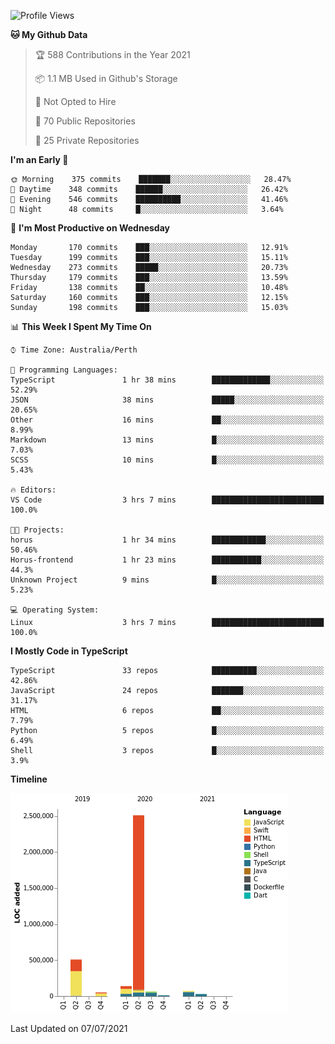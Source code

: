 <!--START_SECTION:waka-->
![Profile Views](http://img.shields.io/badge/Profile%20Views-1-blue)

**🐱 My Github Data** 

> 🏆 588 Contributions in the Year 2021
 > 
> 📦 1.1 MB Used in Github's Storage 
 > 
> 🚫 Not Opted to Hire
 > 
> 📜 70 Public Repositories 
 > 
> 🔑 25 Private Repositories  
 > 
**I'm an Early 🐤** 

```text
🌞 Morning    375 commits    ███████░░░░░░░░░░░░░░░░░░   28.47% 
🌆 Daytime    348 commits    ██████░░░░░░░░░░░░░░░░░░░   26.42% 
🌃 Evening    546 commits    ██████████░░░░░░░░░░░░░░░   41.46% 
🌙 Night      48 commits     █░░░░░░░░░░░░░░░░░░░░░░░░   3.64%

```
📅 **I'm Most Productive on Wednesday** 

```text
Monday       170 commits    ███░░░░░░░░░░░░░░░░░░░░░░   12.91% 
Tuesday      199 commits    ███░░░░░░░░░░░░░░░░░░░░░░   15.11% 
Wednesday    273 commits    █████░░░░░░░░░░░░░░░░░░░░   20.73% 
Thursday     179 commits    ███░░░░░░░░░░░░░░░░░░░░░░   13.59% 
Friday       138 commits    ██░░░░░░░░░░░░░░░░░░░░░░░   10.48% 
Saturday     160 commits    ███░░░░░░░░░░░░░░░░░░░░░░   12.15% 
Sunday       198 commits    ███░░░░░░░░░░░░░░░░░░░░░░   15.03%

```


📊 **This Week I Spent My Time On** 

```text
⌚︎ Time Zone: Australia/Perth

💬 Programming Languages: 
TypeScript               1 hr 38 mins        █████████████░░░░░░░░░░░░   52.29% 
JSON                     38 mins             █████░░░░░░░░░░░░░░░░░░░░   20.65% 
Other                    16 mins             ██░░░░░░░░░░░░░░░░░░░░░░░   8.99% 
Markdown                 13 mins             █░░░░░░░░░░░░░░░░░░░░░░░░   7.03% 
SCSS                     10 mins             █░░░░░░░░░░░░░░░░░░░░░░░░   5.43%

🔥 Editors: 
VS Code                  3 hrs 7 mins        █████████████████████████   100.0%

🐱‍💻 Projects: 
horus                    1 hr 34 mins        ████████████░░░░░░░░░░░░░   50.46% 
Horus-frontend           1 hr 23 mins        ███████████░░░░░░░░░░░░░░   44.3% 
Unknown Project          9 mins              █░░░░░░░░░░░░░░░░░░░░░░░░   5.23%

💻 Operating System: 
Linux                    3 hrs 7 mins        █████████████████████████   100.0%

```

**I Mostly Code in TypeScript** 

```text
TypeScript               33 repos            ██████████░░░░░░░░░░░░░░░   42.86% 
JavaScript               24 repos            ███████░░░░░░░░░░░░░░░░░░   31.17% 
HTML                     6 repos             ██░░░░░░░░░░░░░░░░░░░░░░░   7.79% 
Python                   5 repos             █░░░░░░░░░░░░░░░░░░░░░░░░   6.49% 
Shell                    3 repos             █░░░░░░░░░░░░░░░░░░░░░░░░   3.9%

```


**Timeline**

![Chart not found](https://raw.githubusercontent.com/NWylynko/NWylynko/main/charts/bar_graph.png) 


 Last Updated on 07/07/2021
<!--END_SECTION:waka-->
